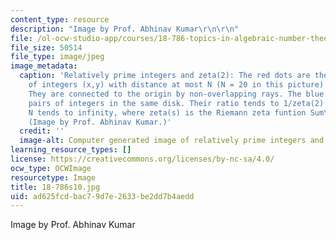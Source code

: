 ```yaml
---
content_type: resource
description: "Image by Prof. Abhinav Kumar\r\n\r\n"
file: /ol-ocw-studio-app/courses/18-786-topics-in-algebraic-number-theory-spring-2010/ad625fcdbac79d7e2633be2dd7b4aedd_18-786s10.jpg
file_size: 50514
file_type: image/jpeg
image_metadata:
  caption: 'Relatively prime integers and zeta(2): The red dots are the coprime pairs
    of integers (x,y) with distance at most N (N = 20 in this picture) from the origin.
    They are connected to the origin by non-overlapping rays. The blue dots are all
    pairs of integers in the same disk. Their ratio tends to 1/zeta(2) = 6/pi^2 as
    N tends to infinity, where zeta(s) is the Riemann zeta funtion Sum\_n (1/n^s).
    (Image by Prof. Abhinav Kumar.)'
  credit: ''
  image-alt: Computer generated image of relatively prime integers and zeta(2)
learning_resource_types: []
license: https://creativecommons.org/licenses/by-nc-sa/4.0/
ocw_type: OCWImage
resourcetype: Image
title: 18-786s10.jpg
uid: ad625fcd-bac7-9d7e-2633-be2dd7b4aedd
---
```

Image by Prof. Abhinav Kumar

